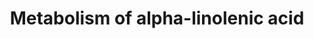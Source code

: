 ---
annotations:
- id: PW:0001158
  parent: classic metabolic pathway
  type: Pathway Ontology
  value: alpha-linolenic acid metabolic pathway
- id: PW:0000485
  parent: classic metabolic pathway
  type: Pathway Ontology
  value: eicosanoid metabolic pathway
- id: PW:0000523
  parent: classic metabolic pathway
  type: Pathway Ontology
  value: linoleic acid metabolic pathway
authors:
- Chris
- Egonw
- DeSl
- AlexanderPico
- Khanspers
- MaintBot
- Finterly
- Eweitz
citedin:
- link: 10.1016/j.plipres.2024.101276
  title: 'Oxylipin profiling for clinical research: Current status and future perspectives
    (2024)'
communities: []
description: Metabolism of alpha-linolenic acid and linoleic acid to their respective
  acids. Both of these processes are catalyzed primarily by FADS1 and FADS2. The conversion
  of arachidonic acid to prostanoids is catalysed by prostaglandin G/H synthase 2
  and the conversion of arachidonic acid to lipoxins is catalysed by different types
  of lipoxygenases.
last-edited: 2024-07-27
ndex: 3215f249-8b6c-11eb-9e72-0ac135e8bacf
organisms:
- Homo sapiens
redirect_from:
- /index.php/Pathway:WP4586
- /instance/WP4586
- /instance/WP4586_r134732
revision: r134732
schema-jsonld:
- '@context': https://schema.org/
  '@id': https://wikipathways.github.io/pathways/WP4586.html
  '@type': Dataset
  creator:
    '@type': Organization
    name: WikiPathways
  description: Metabolism of alpha-linolenic acid and linoleic acid to their respective
    acids. Both of these processes are catalyzed primarily by FADS1 and FADS2. The
    conversion of arachidonic acid to prostanoids is catalysed by prostaglandin G/H
    synthase 2 and the conversion of arachidonic acid to lipoxins is catalysed by
    different types of lipoxygenases.
  keywords:
  - 12-HEPE
  - 12-HETE
  - 12-HPEPE
  - 12-HPETE
  - 12-Lipoxygenase
  - 15-HEPE
  - 15-HETE
  - 15-Lipoxygenase
  - 5-HETE
  - 5-HPETE
  - 5-Lipoxygenase
  - Alpha-linolenic acid
  - Arachidonic acid
  - Arachidonic acid 5-hydroperoxide
  - Dihomo-gamma-linolenic acid
  - Docosahexaenoic acids
  - Eicosapentaenoic acid
  - FADS1
  - FADS2
  - Gamma-linolenic acid
  - LTA4
  - LXA4
  - LXB4
  - Linoleic acid
  - PGG2
  - PGH2
  - Prostaglandin G/H synthase 2
  license: CC0
  name: Metabolism of alpha-linolenic acid
seo: CreativeWork
title: Metabolism of alpha-linolenic acid
wpid: WP4586
---
